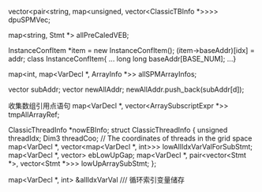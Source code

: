 vector<pair<string, map<unsigned, vector<ClassicTBInfo *>>>> dpuSPMVec;

map<string, Stmt *> allPreCaledVEB;

InstanceConfItem *item = new InstanceConfItem();
(item->baseAddr)[idx] = addr; 
class InstanceConfItem{
    ...
    long long baseAddr[BASE_NUM];
    ...}

map<int, map<VarDecl *, ArrayInfo *>> allSPMArrayInfos;

vector<unsigned> subAddr;
vector<unsigned> newAllAddr;
newAllAddr.push_back(subAddr[d]);

收集数组引用点语句
map<VarDecl *, vector<ArraySubscriptExpr *>> tmpAllArrayRef;


ClassicThreadInfo *nowEBInfo;
struct ClassicThreadInfo {
  unsigned threadIdx;
  Dim3 threadCoo; // The coordinates of threads in the grid space
  map<VarDecl *, vector<map<VarDecl *, int>>> lowAllIdxVarValForSubStmt;
  map<VarDecl *, vector<int>> ebLowUpGap;
  map<VarDecl *, pair<vector<Stmt *>, vector<Stmt *>>> lowUpArraySubStmt;
};

map<VarDecl *, int> &allIdxVarVal /// 循环索引变量储存

